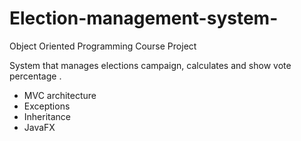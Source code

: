 # Election-management-system-

Object Oriented Programming Course Project

 System that manages elections campaign, calculates and show vote percentage .
 
 - MVC architecture 
 - Exceptions
 - Inheritance
 - JavaFX
